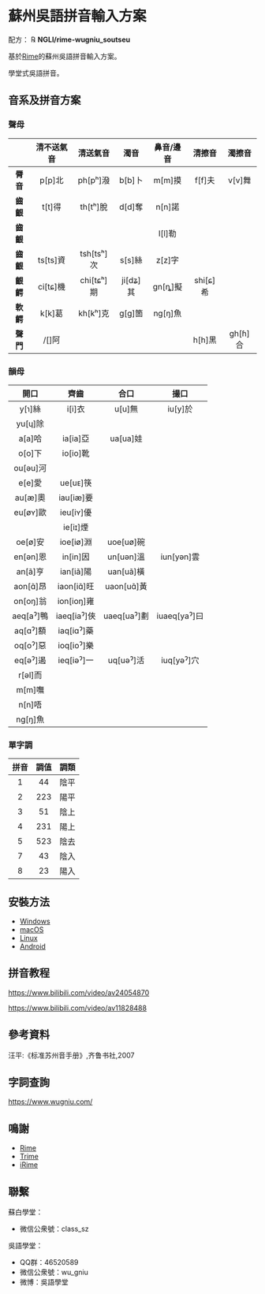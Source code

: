# 蘇州吳語拼音輸入方案

配方： ℞ **NGLI/rime-wugniu_soutseu**

基於[Rime](https://rime.im/)的蘇州吳語拼音輸入方案。

學堂式吳語拼音。

## 音系及拼音方案

### 聲母

|          | 清不送氣音 |   清送氣音   |    濁音    | 鼻音/邊音 |   清擦音   |  濁擦音   |
| :------: | :--------: | :----------: | :--------: | :-------: | :--------: | :-------: |
| **脣音** |  p\[p\]北  |  ph\[pʰ\]潑  |  b\[b\]卜  | m\[m\]摸  |  f\[f\]夫  | v\[v\]舞  |
| **齒齦** |  t\[t\]得  |  th\[tʰ\]脫  |  d\[d\]奪  | n\[n\]諾  |            |           |
| **齒齦** |            |              |            | l\[l\]勒  |            |           |
| **齒齦** | ts\[ts\]資 | tsh\[tsʰ\]次 |  s\[s\]絲  | z\[z\]字  |            |           |
| **齦齶** | ci\[tɕ\]機 | chi\[tɕʰ\]期 | ji\[dʑ\]其 | gn\[ȵ\]擬 | shi\[ɕ\]希 |           |
| **軟齶** |  k\[k\]葛  |  kh\[kʰ\]克  |  g\[ɡ\]箇  | ng\[ŋ\]魚 |            |           |
| **聲門** |  /\[\]阿   |              |            |           |  h\[h\]黑  | gh\[ɦ\]合 |

### 韻母

|    開口     |     齊齒      |     合口      |      撮口      |
| :---------: | :-----------: | :-----------: | :------------: |
|  y\[ɿ\]絲   |   i\[i\]衣    |   u\[u\]無    |   iu\[y\]於    |
|  yu\[ɥ\]除  |               |               |                |
|  a\[a\]哈   |  ia\[ia\]亞   |  ua\[ua\]娃   |                |
|  o\[o\]下   |  io\[io\]靴   |               |                |
| ou\[əu\]河  |               |               |                |
|  e\[e\]愛   |  ue\[uᴇ\]筷   |               |                |
|  au\[æ\]奧  |  iau\[iæ\]要  |               |                |
| eu\[øʏ\]歐  |  ieu\[iʏ\]優  |               |                |
|             |  ie\[iɪ\]煙   |               |                |
|  oe\[ø\]安  |  ioe\[iø\]淵  |  uoe\[uø\]碗  |                |
| en\[ən\]恩  |  in\[in\]因   |  un\[uən\]溫  |  iun\[yən\]雲  |
|  an\[ã\]亨  |  ian\[iã\]陽  |  uan\[uã\]橫  |                |
| aon\[ɑ̃\]昂  | iaon\[iɑ̃\]旺  | uaon\[uɑ̃\]黃  |                |
| on\[oŋ\]翁  | ion\[ioŋ\]雍  |               |                |
| aeq\[aˀ\]鴨 | iaeq\[iaˀ\]俠 | uaeq\[uaˀ\]劃 | iuaeq\[yaˀ\]曰 |
| aq\[ɑˀ\]額  | iaq\[iɑˀ\]藥  |               |                |
| oq\[oˀ\]惡  | ioq\[ioˀ\]樂  |               |                |
| eq\[əˀ\]遏  | ieq\[iəˀ\]一  |  uq\[uəˀ\]活  |  iuq\[yəˀ\]穴  |
|  r\[əl\]而  |               |               |                |
|  m\[m\]嘸   |               |               |                |
|  n\[n\]唔   |               |               |                |
|  ng\[ŋ\]魚  |               |               |                |

### 單字調

| 拼音 | 調值 | 調類 |
| :--: | :--: | :--: |
|  1   |  44  | 陰平 |
|  2   | 223  | 陽平 |
|  3   |  51  | 陰上 |
|  4   | 231  | 陽上 |
|  5   | 523  | 陰去 |
|  7   |  43  | 陰入 |
|  8   |  23  | 陽入 |

## 安裝方法

- [Windows](https://ngli.github.io/rime-wugniu/安装方法/Windows.html)
- [macOS](https://ngli.github.io/rime-wugniu/安装方法/macOS.html)
- [Linux](https://ngli.github.io/rime-wugniu/安装方法/Linux.html)
- [Android](https://ngli.github.io/rime-wugniu/安装方法/Android.html)

## 拼音教程

https://www.bilibili.com/video/av24054870

https://www.bilibili.com/video/av11828488

## 參考資料

汪平:《标准苏州音手册》,齐鲁书社,2007

## 字詞查詢

https://www.wugniu.com/

## 鳴謝

- [Rime](https://rime.im/)
- [Trime](https://github.com/osfans/trime)
- [iRime](https://github.com/jimmy54/iRime)

## 聯繫

蘇白學堂：

- 微信公衆號：class_sz

吳語學堂：

- QQ群：46520589
- 微信公衆號：wu_gniu
- 微博：吳語學堂
